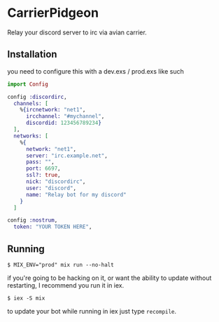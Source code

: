 # CarrierPidgeon

Relay your discord server to irc via avian carrier. 

## Installation

you need to configure this with a dev.exs / prod.exs like such
```elixir
import Config

config :discordirc,
  channels: [
    %{ircnetwork: "net1",
      ircchannel: "#mychannel",
      discordid: 123456789234}
  ],
  networks: [
    %{
      network: "net1",
      server: "irc.example.net",
      pass: "",
      port: 6697,
      ssl?: true,
      nick: "discordirc",
      user: "discord",
      name: "Relay bot for my discord"
    }
  ]

config :nostrum,
  token: "YOUR TOKEN HERE",
```

## Running
```shell
$ MIX_ENV="prod" mix run --no-halt
```

if you're going to be hacking on it, or want the ability to update without restarting, I recommend you run it in iex.

```shell
$ iex -S mix
```

to update your bot while running in iex just type `recompile`.

